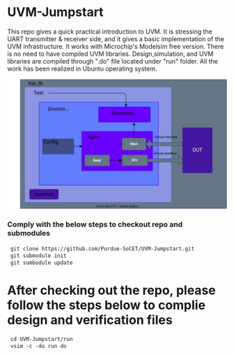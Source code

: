 # UVM-Jumpstart
 This repo gives a quick practical introduction to UVM. It is stressing the UART transmitter & receiver side, and it gives a basic implementation of the UVM infrastructure. It works with Microchip's Modelsim free version. There is no need to have compiled UVM libraries. Design,simulation, and UVM libraries are compiled through ".do" file located under "run" folder. All the work has been realized in Ubuntu operating system.

![image info](./docs/uvm.svg)

### Comply with the below steps to checkout repo and submodules

```
 git clone https://github.com/Purdue-SoCET/UVM-Jumpstart.git
 git submodule init
 git sumbodule update
```
# After checking out the repo, please follow the steps below to complie design and verification files

```
 cd UVM-Jumpstart/run
 vsim -c -do run do
```
